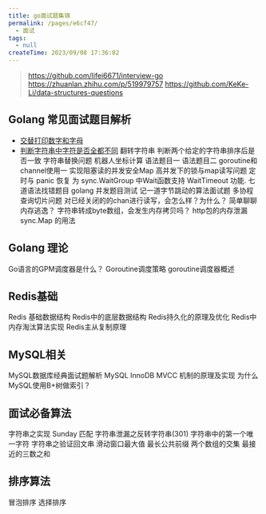 ```yaml
---
title: go面试题集锦
permalink: /pages/e6cf47/
  - 面试
tags:
  - null
createTime: 2023/09/08 17:36:02
---
```



> https://github.com/lifei6671/interview-go
> https://zhuanlan.zhihu.com/p/519979757
> https://github.com/KeKe-Li/data-structures-questions

## Golang 常见面试题目解析
- [交替打印数字和字母](https://github.com/lifei6671/interview-go/blob/master/question/q001.md)
- [判断字符串中字符是否全都不同](https://github.com/lifei6671/interview-go/blob/master/question/q002.md)
翻转字符串
判断两个给定的字符串排序后是否一致
字符串替换问题
机器人坐标计算
语法题目一
语法题目二
goroutine和channel使用一
实现阻塞读的并发安全Map
高并发下的锁与map读写问题
定时与 panic 恢复
为 sync.WaitGroup 中Wait函数支持 WaitTimeout 功能.
七道语法找错题目
golang 并发题目测试
记一道字节跳动的算法面试题
多协程查询切片问题
对已经关闭的的chan进行读写，会怎么样？为什么？
简单聊聊内存逃逸？
字符串转成byte数组，会发生内存拷贝吗？
http包的内存泄漏
sync.Map 的用法

## Golang 理论
Go语言的GPM调度器是什么？
Goroutine调度策略
goroutine调度器概述

## Redis基础
Redis 基础数据结构
Redis中的底层数据结构
Redis持久化的原理及优化
Redis中内存淘汰算法实现
Redis主从复制原理

## MySQL相关
MySQL数据库经典面试题解析
MySQL InnoDB MVCC 机制的原理及实现
为什么MySQL使用B+树做索引？

## 面试必备算法
字符串之实现 Sunday 匹配
字符串泄漏之反转字符串(301)
字符串中的第一个唯一字符
字符串之验证回文串
滑动窗口最大值
最长公共前缀
两个数组的交集
最接近的三数之和

## 排序算法
冒泡排序
选择排序